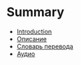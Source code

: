 # Summary

* [Introduction](README.md)
* [Описание](описание.md)
* [Словарь перевода](словарь-перевода.md)
* [Аудио](audio.md)

